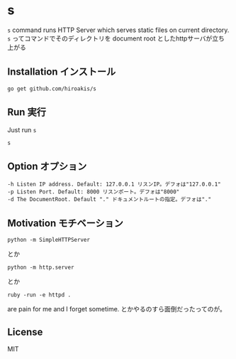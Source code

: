 # s

`s` command runs HTTP Server which serves static files on current directory.
`s` ってコマンドでそのディレクトリを document root としたhttpサーバが立ち上がる

## Installation インストール

```
go get github.com/hiroakis/s
```

## Run 実行

Just run `s`

```
s
```

## Option オプション

```
-h Listen IP address. Default: 127.0.0.1 リスンIP。デフォは"127.0.0.1"
-p Listen Port. Default: 8000 リスンポート。デフォは"8000"
-d The DocumentRoot. Default "." ドキュメントルートの指定。デフォは"."
```

## Motivation モチベーション

```
python -m SimpleHTTPServer
```

とか

```
python -m http.server 
```

とか

```
ruby -run -e httpd .
```

are pain for me and I forget sometime.
とかやるのすら面倒だったってのが。

## License

MIT 
